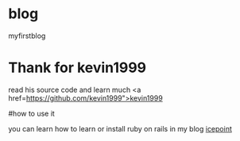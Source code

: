 # blog
myfirstblog

# Thank for kevin1999

read his source code and learn much  <a href=https://github.com/kevin1999">kevin1999</a>

#how to use it 

you can learn how to learn or install ruby on rails in my blog  <a href="http://www.icepoint1999.xyz">icepoint</a>
